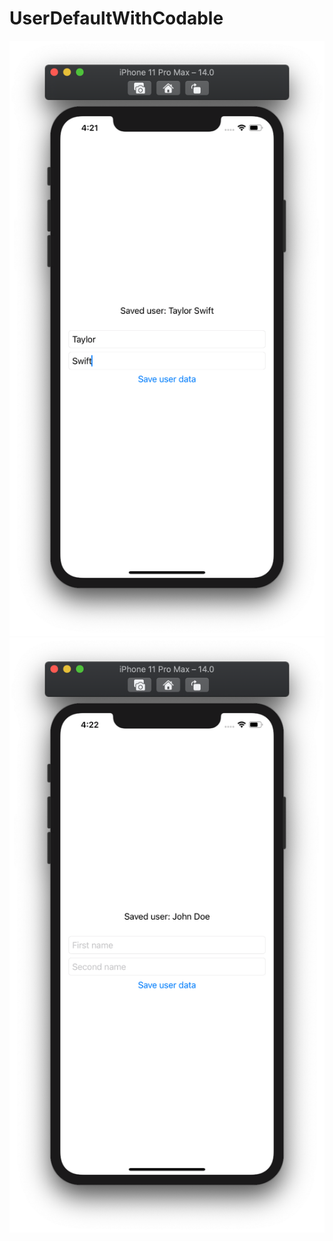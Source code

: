 # UserDefaultWithCodable

![](https://github.com/ram4ik/UserDefaultWithCodable/blob/main/UserDefaultWithCodable/Assets.xcassets/Screenshot%202020-08-01%20at%2016.21.34.imageset/Screenshot%202020-08-01%20at%2016.21.34.png)
![](https://github.com/ram4ik/UserDefaultWithCodable/blob/main/UserDefaultWithCodable/Assets.xcassets/Screenshot%202020-08-01%20at%2016.22.47.imageset/Screenshot%202020-08-01%20at%2016.22.47.png)
